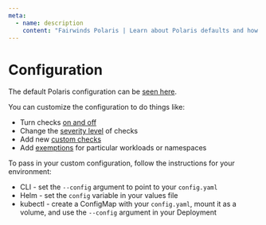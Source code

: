 ```yaml
---
meta:
  - name: description
    content: "Fairwinds Polaris | Learn about Polaris defaults and how to customize configurations. "
---
```

# Configuration

The default Polaris configuration can be [seen here](https://github.com/FairwindsOps/polaris/blob/master/pkg/config/default.yaml).

You can customize the configuration to do things like:
* Turn checks [on and off](checks.md)
* Change the [severity level](checks.md) of checks
* Add new [custom checks](custom-checks.md)
* Add [exemptions](exemptions.md) for particular workloads or namespaces

To pass in your custom configuration, follow the instructions for your environment:

* CLI - set the `--config` argument to point to your `config.yaml`
* Helm - set the `config` variable in your values file
* kubectl - create a ConfigMap with your `config.yaml`, mount it as a volume, and use the `--config` argument in your Deployment

